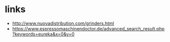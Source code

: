 # links

* http://www.nuovadistribution.com/grinders.html
* https://www.espressomaschinendoctor.de/advanced_search_result.php?keywords=eureka&x=0&y=0
